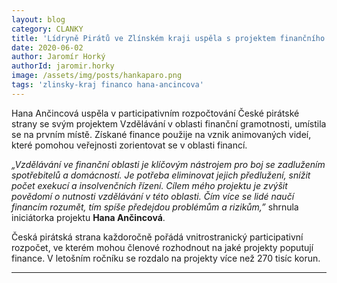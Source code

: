 ```yaml
---
layout: blog
category: CLANKY
title: 'Lídryně Pirátů ve Zlínském kraji uspěla s projektem finančního vzdělávání. Bude lidi učit rozumět penězům.'
date: 2020-06-02
author: Jaromír Horký
authorId: jaromir.horky
image: /assets/img/posts/hankaparo.png
tags: 'zlinsky-kraj financo hana-ancincova'
---
```


Hana Ančincová uspěla v participativním rozpočtování České pirátské strany se svým projektem Vzdělávání v oblasti finanční gramotnosti, umístila se na prvním místě. Získané finance použije na vznik animovaných videí, které pomohou veřejnosti zorientovat se v oblasti financí.

*„Vzdělávání ve finanční oblasti je klíčovým nástrojem pro boj se zadlužením spotřebitelů a domácností. Je potřeba eliminovat jejich předlužení, snížit počet exekucí a insolvenčních řízení. Cílem mého projektu je zvýšit povědomí o nutnosti vzdělávání v této oblasti. Čím více se lidé naučí financím rozumět, tím spíše předejdou problémům a rizikům,”* shrnula iniciátorka projektu **Hana Ančincová**.

Česká pirátská strana každoročně pořádá vnitrostranický participativní rozpočet, ve kterém mohou členové rozhodnout na jaké projekty poputují finance. V letošním ročníku se rozdalo na projekty více než 270 tisíc korun.

---
